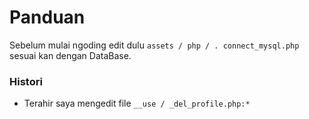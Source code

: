 # Panduan

Sebelum mulai ngoding edit dulu `assets / php / . connect_mysql.php` sesuai kan dengan DataBase.

### Histori

* Terahir saya mengedit file `__use / _del_profile.php:*`